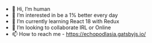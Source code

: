 - 👋 Hi, I’m human
- 👀 I’m interested in be a 1% better every day
- 🌱 I’m currently learning React 18 with Redux
- 💞️ I’m looking to collaborate IRL or Online
- 📫 How to reach me - https://echopodlasia.gatsbyjs.io/

<!---
Uuhuuu/Uuhuuu is a ✨ special ✨ repository because its `README.md` (this file) appears on your GitHub profile.
You can click the Preview link to take a look at your changes.
--->
